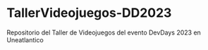 # TallerVideojuegos-DD2023
Repositorio del Taller de Videojuegos del evento DevDays 2023 en Uneatlantico
